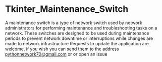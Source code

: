 # Tkinter_Maintenance_Switch
A maintenance switch is a type of network switch used by network administrators for performing maintenance and troubleshooting tasks on a network. These switches are designed to be used during maintenance periods to prevent network downtime or interruptions while changes are made to network infrastructure
Requests to update the application are welcome, if you wish you can send them to the address pythonnetwork70@gmail.com or or open an issue
